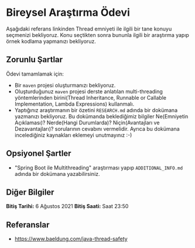 # Bireysel Araştırma Ödevi

Aşağıdaki referans linkinden Thread emniyeti ile ilgili bir tane konuyu seçmenizi bekliyoruz. Konu seçtikten sonra bununla ilgili bir araştırma yapıp örnek kodlama yapmanızı bekliyoruz.

## Zorunlu Şartlar
Ödevi tamamlamak için:
- Bir `maven` projesi oluşturmanızı bekliyoruz.
- Oluşturduğunuz `maven` projesi derste anlatılan multi-threading yöntemlerinden birini(Thread Inheritance, Runnable or Callable Implementation, Lambda Expressions) kullanmalı.
- Yaptığınız araştırmanın bir özetini `RESEARCH.md` adında bir dokümana yazmanızı bekliyoruz. Bu dokümanda beklediğimiz bilgiler Ne(Emniyetin Açıklaması)? Nerde(Hangi Durumlarda)? Niçin(Avantajları ve Dezavantajları)? sorularının cevabını vermelidir. Ayrıca bu dokümana incelediğiniz kaynakları eklemeyi unutmayınız :-)

## Opsiyonel Şartler
- "Spring Boot ile Multithreading" araştırması yapıp `ADDITIONAL_INFO.md` adında bir dokümana yazabilirsiniz.

## Diğer Bilgiler

**Bitiş Tarihi:** 6 Ağustos 2021 
**Bitiş Saati:** Saat 23:50

## Referanslar

- https://www.baeldung.com/java-thread-safety

